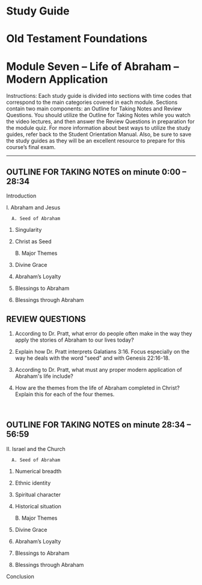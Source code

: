 # Study Guide 
# Old Testament Foundations
# Module Seven – Life of Abraham – Modern Application

Instructions: Each study guide is divided into sections with time codes that correspond to the main categories covered in each module. Sections contain two main components: an Outline for Taking Notes and Review Questions. You should utilize the Outline for Taking Notes while you watch the video lectures, and then answer the Review Questions in preparation for the module quiz. For more information about best ways to utilize the study guides, refer back to the Student Orientation Manual. Also, be sure to save the study guides as they will be an excellent resource to prepare for this course’s final exam.

**********************************

## OUTLINE FOR TAKING NOTES on minute 0:00 – 28:34
    
Introduction 
    
I. Abraham and Jesus
    
      A. Seed of Abraham 
    
1. Singularity 
    
2. Christ as Seed 
    
      B. Major Themes 
    
1. Divine Grace 
    
2. Abraham’s Loyalty 
    
3. Blessings to Abraham 
    
4. Blessings through Abraham 
    
    
## REVIEW QUESTIONS

1. According to Dr. Pratt, what error do people often make in the way they apply the stories of Abraham to our lives today?

2. Explain how Dr. Pratt interprets Galatians 3:16. Focus especially on the way he deals with the word "seed" and with Genesis 22:16-18.

3. According to Dr. Pratt, what must any proper modern application of Abraham's life include?

4. How are the themes from the life of Abraham completed in Christ? Explain this for each of the four themes.

    
 
## OUTLINE FOR TAKING NOTES on minute 28:34 – 56:59

II. Israel and the Church 

      A. Seed of Abraham 

1. Numerical breadth 
 
2. Ethnic identity 

3. Spiritual character

4. Historical situation

      B. Major Themes 

1. Divine Grace 

2. Abraham’s Loyalty 

3. Blessings to Abraham 

4. Blessings through Abraham 

Conclusion 


